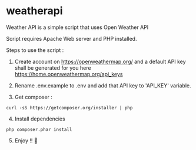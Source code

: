 # weatherapi
Weather API is a simple script that uses Open Weather API

Script requires Apache Web server and PHP installed.

Steps to use the script :

1) Create account on https://openweathermap.org/ and a default API key shall be generated for you here
https://home.openweathermap.org/api_keys

2) Rename .env.example to .env and add that API key to 'API_KEY' variable.

3) Get composer : 

```
curl -sS https://getcomposer.org/installer | php
``` 
4) Install dependencies
```
php composer.phar install
``` 

5) Enjoy !! :rocket:

